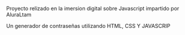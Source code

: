 Proyecto relizado en la imersion digital sobre Javascript impartido por AluraLtam

Un generador de contraseñas utilizando HTML, CSS Y JAVASCRIP
